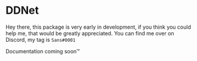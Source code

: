 # DDNet
Hey there, this package is very early in development, if you think you could help me, that would be greatly appreciated.
You can find me over on Discord, my tag is `Sans#0001`

Documentation coming soon™️